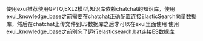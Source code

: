 使用exui推荐使用GPTQ,EXL2模型,知识库依赖chatchat的知识库，使用exui_knowledge_base之前需要在chatchat正确配置连接ElasticSearch向量数据库，然后在chatchat上传文件到ES数据库之后才可以在exui里面使用
使用exui_knowledge_base之前别忘了运行elasticsearch.bat连接ES数据库
